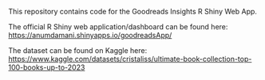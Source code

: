 This repository contains code for the Goodreads Insights R Shiny Web App.

The official R Shiny web application/dashboard can be found here: https://anumdamani.shinyapps.io/goodreadsApp/

The dataset can be found on Kaggle here: https://www.kaggle.com/datasets/cristaliss/ultimate-book-collection-top-100-books-up-to-2023
